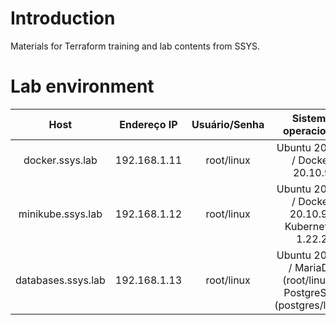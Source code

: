 # Introduction
Materials for Terraform training and lab contents from SSYS.

# Lab environment
| Host | Endereço IP | Usuário/Senha | Sistema operacional |
| :---: | :---: | :---: | :---: |
| docker.ssys.lab | 192.168.1.11 | root/linux | Ubuntu 20 LTS / Docker 20.10.9 |
| minikube.ssys.lab | 192.168.1.12 | root/linux | Ubuntu 20 LTS / Docker 20.10.9 / Kubernetes 1.22.2 |
| databases.ssys.lab | 192.168.1.13 | root/linux | Ubuntu 20 LTS / MariaDB (root/linux) / PostgreSQL (postgres/linux) |
